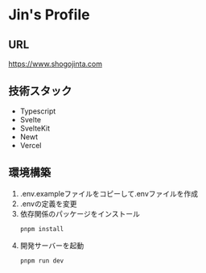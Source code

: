 # Jin's Profile

## URL
https://www.shogojinta.com

## 技術スタック
- Typescript
- Svelte
- SvelteKit
- Newt
- Vercel

## 環境構築
1. .env.exampleファイルをコピーして.envファイルを作成
2. .envの定義を変更
3. 依存関係のパッケージをインストール
    ```sh
    pnpm install
    ```
4. 開発サーバーを起動
    ```sh
    pnpm run dev
    ```

